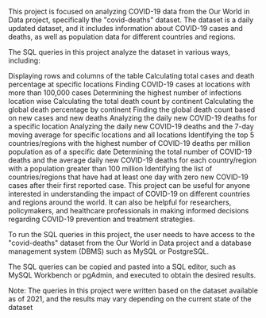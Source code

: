 This project is focused on analyzing COVID-19 data from the Our World in Data project, specifically the "covid-deaths" dataset. The dataset is a daily updated dataset, and it includes information about COVID-19 cases and deaths, as well as population data for different countries and regions.

The SQL queries in this project analyze the dataset in various ways, including:

Displaying rows and columns of the table
Calculating total cases and death percentage at specific locations
Finding COVID-19 cases at locations with more than 100,000 cases
Determining the highest number of infections location wise
Calculating the total death count by continent
Calculating the global death percentage by continent
Finding the global death count based on new cases and new deaths
Analyzing the daily new COVID-19 deaths for a specific location
Analyzing the daily new COVID-19 deaths and the 7-day moving average for specific locations and all locations
Identifying the top 5 countries/regions with the highest number of COVID-19 deaths per million population as of a specific date
Determining the total number of COVID-19 deaths and the average daily new COVID-19 deaths for each country/region with a population greater than 100 million
Identifying the list of countries/regions that have had at least one day with zero new COVID-19 cases after their first reported case.
This project can be useful for anyone interested in understanding the impact of COVID-19 on different countries and regions around the world. It can also be helpful for researchers, policymakers, and healthcare professionals in making informed decisions regarding COVID-19 prevention and treatment strategies.

To run the SQL queries in this project, the user needs to have access to the "covid-deaths" dataset from the Our World in Data project and a database management system (DBMS) such as MySQL or PostgreSQL.

The SQL queries can be copied and pasted into a SQL editor, such as MySQL Workbench or pgAdmin, and executed to obtain the desired results.

Note: The queries in this project were written based on the dataset available as of 2021, and the results may vary depending on the current state of the dataset
